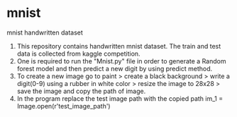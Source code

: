 # mnist
mnist handwritten dataset

1. This repository contains handwritten mnist dataset. The train and test data is collected from kaggle competition.
2. One is required to run the "Mnist.py" file in order to generate a Random forest model and then predict a new digit by using predict method.
3. To create a new image go to paint > create a black background > write a digit(0-9) using a rubber in white color > resize the image to 28x28 > save the image and copy the path of image.
4. In the program replace the test image path with the copied path 
im_1 = Image.open(r'test_image_path') 
